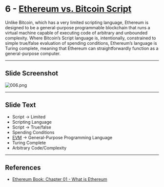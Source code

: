 # 6 - [Ethereum vs. Bitcoin Script](Ethereum%20vs.%20Bitcoin%20Script.md)

Unlike Bitcoin, which has a very limited scripting language, Ethereum is designed to be a general-purpose programmable blockchain that runs a virtual machine capable of executing code of arbitrary and unbounded complexity. Where Bitcoin’s Script language is, intentionally, constrained to simple true/false evaluation of spending conditions, Ethereum’s language is Turing complete, meaning that Ethereum can straightforwardly function as a general-purpose computer.

___
## Slide Screenshot
![006.png](../../images/1.%20Ethereum%20101/006.png)
___
## Slide Text
- Script -> Limited 
- Scripting Language
- Script -> True/false
- Spending Conditions
- [EVM](EVM.md) -> General-Purpose Programming Language
- Turing Complete
- Arbitrary Code/Complexity
___
## References
- [Ethereum Book: Chapter 01 - What is Ethereum](https://github.com/ethereumbook/ethereumbook/blob/develop/01what-is.asciidoc)